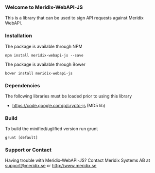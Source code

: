### Welcome to Meridix-WebAPI-JS
This is a library that can be used to sign API requests against Meridix WebAPI.

### Installation
The package is available through NPM

    npm install meridix-webapi-js --save
    
The package is available through Bower

    bower install meridix-webapi-js
    
### Dependencies
The following libraries must be loaded prior to using this library
* https://code.google.com/p/crypto-js (MD5 lib)
    
### Build
To build the minified/uglified version run grunt

    grunt [default]

### Support or Contact
Having trouble with Meridix-WebAPI-JS?
Contact Meridix Systems AB at <support@meridix.se> or
http://www.meridix.se
